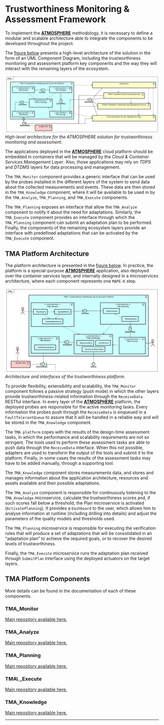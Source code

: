 #  Trustworthiness Monitoring &amp; Assessment Framework

To implement the [**ATMOSPHERE**](http://www.atmosphere-eubrazil.eu/) methodology, it is necessary to define a modular and scalable architecture able to integrate the components to be developed throughout the project.

The [figure below](architecture/diagrams/TMA-Platform_Architecture.jpg) presents a high-level architecture of the solution in the form of an UML Component Diagram, including the trustworthiness monitoring and assessment platform key components and the way they will interact with the remaining layers of the ecosystem.

*![High level architecture of TMA Framework](architecture/diagrams/TMA-Platform_Architecture.jpg)High-level architecture for the ATMOSPHERE solution for trustworthiness monitoring and assessment.*


The applications deployed in the [**ATMOSPHERE**](http://www.atmosphere-eubrazil.eu/) cloud platform should be embedded in containers that will be managed by the *Cloud & Container Services Management Layer*. Also, those applications may rely on *TDPS* and *DTDMS* layers for data processing and management.

The `TMA_Monitor` component provides a generic interface that can be used by the probes installed in the different layers of the system to send data about the collected measurements and events. 
These data are then stored in the `TMA_Knowledge` component, where it will be available to be used in by the `TMA_Analyze`, `TMA_Planning`, and `TMA_Execute` components.

The `TMA_Planning` exposes an interface that allow the `TMA_Analyze` component to notify it about the need for adaptations. Similarly, the `TMA_Execute` component provides an interface through which the `TMA_Planning` component can submit an adaptation plan to be performed. Finally, the components of the remaining ecosystem layers provide an interface with predefined adaptations that can be activated by the `TMA_Execute` component.



## TMA Platform Architecture

The platform architecture is presented in the [figure below](architecture/diagrams/TMA-Platform_Detailed_Architecture_Actors.jpg). 
In practice, the platform is a special-purpose [**ATMOSPHERE**](http://www.atmosphere-eubrazil.eu/) application, also deployed over the container services layer, and internally designed in a microservices architecture, where each component represents one `MAPE-K` step.


*![High level architecture of TMA Framework](architecture/diagrams/TMA-Platform_Detailed_Architecture_Actors.jpg) Architecture and interfaces of the trustworthiness platform.*


To provide flexibility, extensibility and scalability, the `TMA_Monitor` component follows a passive strategy (push mode) in which the other layers provide trustworthiness-related information through the `ReceiveData` RESTful interface. 
In every layer of the [**ATMOSPHERE**](http://www.atmosphere-eubrazil.eu/) platform, the deployed probes are responsible for the active monitoring tasks. 
Every information the probes push through the `ReceiveData` is enqueued in a `FaultTolerantQueue` to assure that it will be handled in a reliable way and will be stored in the `TMA_Knowledge` component.
 
The `TMA platform` copes with the results of the design-time assessment tasks, in which the performance and scalability requirements are not so stringent. 
The tools used to perform these assessment tasks are able to push data through the `ReceiveData` interface. 
When this not possible, adapters are used to transform the output of the tools and submit it to the platform. 
Finally, in some cases the results of the assessment tasks may have to be added manually, through a supporting tool.

The `TMA_Knowledge` component stores measurements data, and stores and manages information about the application architecture, resources and assets available and their possible adaptations.

The `TMA_Analyze` component is responsible for continuously listening to the `TMA_Knowledge` microservice, calculate the trustworthiness scores and, if such scores fall below a threshold, the Plan microservice is activated (`ActivatePlanning`). 
It provides a `Dashboard` to the user, which allows him to analyse information at runtime (including drilling into details) and adjust the parameters of the quality models and thresholds used.

The `TMA_Planning` microservice is responsible for executing the verification rules that will produce a set of adaptations that will be consolidated in an “adaptation plan” to achieve the required goals, or to recover the desired levels of trustworthiness.

Finally, the `TMA_Execute` microservice runs the adaptation plan received through `SubmitPlan` interface using the deployed actuators on the target layers.



## TMA Platform Components
More details can be found in the documentation of each of these components.

### TMA\_Monitor
[Main repository available here.](https://github.com/nmsa/tma-framework-m)

### TMA\_Analyze
[Main repository available here.](https://github.com/nmsa/tma-framework-a)

### TMA\_Planning
[Main repository available here.](https://github.com/nmsa/tma-framework-p)

### TMA\ _Execute
[Main repository available here.](https://github.com/nmsa/tma-framework-e)

### TMA\_Knowledge
[Main repository available here.](https://github.com/nmsa/tma-framework-k)








------------------------------------------------------------








